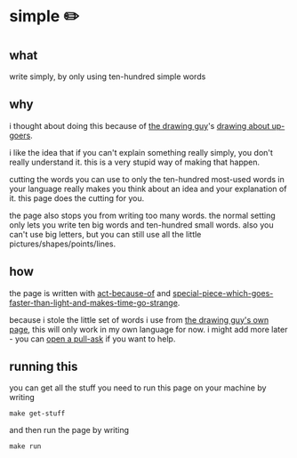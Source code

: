 # simple ✏️

## what

write simply, by only using ten-hundred simple words

## why

i thought about doing this because of [the drawing guy](https://xkcd.com/)'s [drawing about up-goers](https://xkcd.com/1133/).

i like the idea that if you can't explain something really simply, you don't really understand it. this is a very stupid way of making that happen.

cutting the words you can use to only the ten-hundred most-used words in your language really makes you think about an idea and your explanation of it. this page does the cutting for you.

the page also stops you from writing too many words. the normal setting only lets you write ten big words and ten-hundred small words. also you can't use big letters, but you can still use all the little pictures/shapes/points/lines.

## how

the page is written with [act-because-of](https://reactjs.org/) and [special-piece-which-goes-faster-than-light-and-makes-time-go-strange](https://tachyons.io/).

because i stole the little set of words i use from [the drawing guy's own page](https://xkcd.com/simplewriter/), this will only work in my own language for now. i might add more later - you can [open a pull-ask](https://github.com/harrisonpim/simple/pulls) if you want to help.

## running this

you can get all the stuff you need to run this page on your machine by writing

```
make get-stuff
```

and then run the page by writing

```
make run
```
